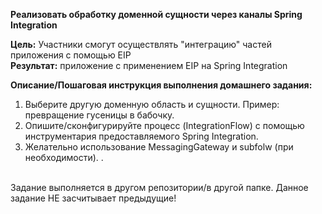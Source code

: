 <b>Реализовать обработку доменной сущности через каналы Spring Integration</b>

<b>Цель:</b> Участники смогут осуществлять "интеграцию" частей приложения с помощью EIP
<br>
<b>Результат:</b> приложение c применением EIP на Spring Integration


<b>Описание/Пошаговая инструкция выполнения домашнего задания:</b>

1. Выберите другую доменную область и сущности. Пример: превращение гусеницы в бабочку.
2. Опишите/сконфигурируйте процесс (IntegrationFlow) с помощью инструментария предоставляемого Spring Integration.
3. Желательно использование MessagingGateway и subfolw (при необходимости).
.
<br>
Задание выполняется в другом репозитории/в другой папке.
Данное задание НЕ засчитывает предыдущие!